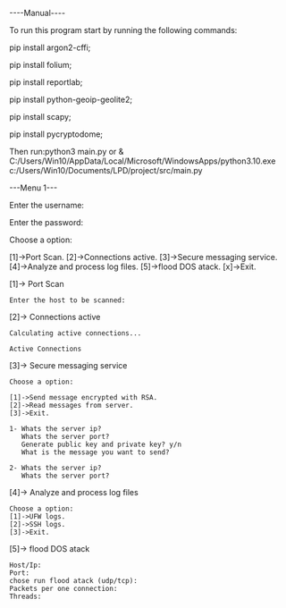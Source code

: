 ----Manual----


To run this program start by running the following commands:

pip install argon2-cffi;

pip install folium;

pip install reportlab;

pip install python-geoip-geolite2;

pip install scapy;

pip install pycryptodome;


Then run:python3 main.py or & C:/Users/Win10/AppData/Local/Microsoft/WindowsApps/python3.10.exe c:/Users/Win10/Documents/LPD/project/src/main.py


 ---Menu 1--- 
 
 
Enter the username:

Enter the password: 

Choose a option:

[1]->Port Scan.
[2]->Connections active.
[3]->Secure messaging service.
[4]->Analyze and process log files.
[5]->flood DOS atack.
[x]->Exit.



[1]-> Port Scan

	Enter the host to be scanned:

[2]-> Connections active

	Calculating active connections...

	Active Connections


[3]-> Secure messaging service

	Choose a option:

    [1]->Send message encrypted with RSA.
    [2]->Read messages from server.
    [3]->Exit.

	1- Whats the server ip?
	   Whats the server port?
	   Generate public key and private key? y/n
	   What is the message you want to send?

	2- Whats the server ip?
	   Whats the server port?

[4]-> Analyze and process log files

	Choose a option:
	[1]->UFW logs.
	[2]->SSH logs.
	[3]->Exit.

[5]-> flood DOS atack

	Host/Ip:
	Port:
	chose run flood atack (udp/tcp):
	Packets per one connection:
	Threads:
